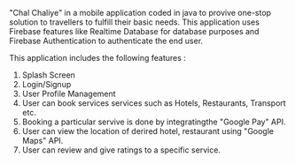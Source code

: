 "Chal Chaliye" in a mobile application coded in java to provive one-stop solution to travellers to fulfill their basic needs.
This application uses Firebase features like Realtime Database for database purposes and Firebase Authentication to authenticate the end user.

This application includes the following features :
1. Splash Screen
2. Login/Signup
3. User Profile Management
4. User can book services services such as Hotels, Restaurants, Transport etc.
5. Booking a particular servive is done by integratingthe "Google Pay" API.
6. User can view the location of derired hotel, restaurant using "Google Maps" API.
7. User can review and give ratings to a specific service.
